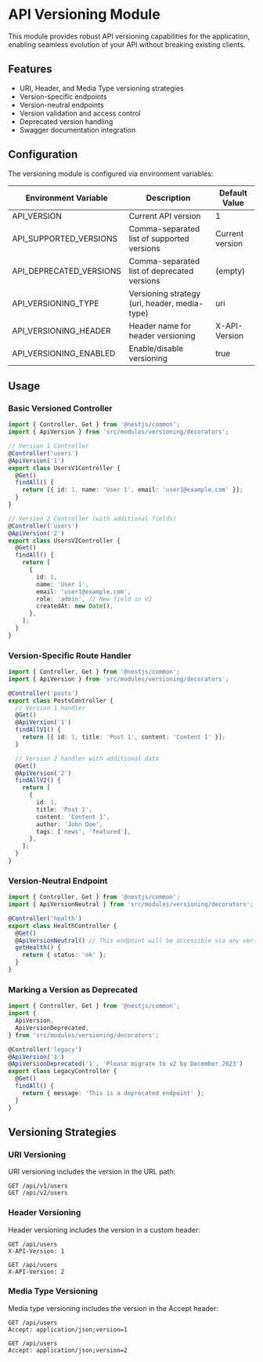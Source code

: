 # API Versioning Module

This module provides robust API versioning capabilities for the application,
enabling seamless evolution of your API without breaking existing clients.

## Features

- URI, Header, and Media Type versioning strategies
- Version-specific endpoints
- Version-neutral endpoints
- Version validation and access control
- Deprecated version handling
- Swagger documentation integration

## Configuration

The versioning module is configured via environment variables:

| Environment Variable    | Description                                   | Default Value   |
| ----------------------- | --------------------------------------------- | --------------- |
| API_VERSION             | Current API version                           | 1               |
| API_SUPPORTED_VERSIONS  | Comma-separated list of supported versions    | Current version |
| API_DEPRECATED_VERSIONS | Comma-separated list of deprecated versions   | (empty)         |
| API_VERSIONING_TYPE     | Versioning strategy (uri, header, media-type) | uri             |
| API_VERSIONING_HEADER   | Header name for header versioning             | X-API-Version   |
| API_VERSIONING_ENABLED  | Enable/disable versioning                     | true            |

## Usage

### Basic Versioned Controller

```typescript
import { Controller, Get } from '@nestjs/common';
import { ApiVersion } from 'src/modules/versioning/decorators';

// Version 1 Controller
@Controller('users')
@ApiVersion('1')
export class UsersV1Controller {
  @Get()
  findAll() {
    return [{ id: 1, name: 'User 1', email: 'user1@example.com' }];
  }
}

// Version 2 Controller (with additional fields)
@Controller('users')
@ApiVersion('2')
export class UsersV2Controller {
  @Get()
  findAll() {
    return [
      {
        id: 1,
        name: 'User 1',
        email: 'user1@example.com',
        role: 'admin', // New field in V2
        createdAt: new Date(),
      },
    ];
  }
}
```

### Version-Specific Route Handler

```typescript
import { Controller, Get } from '@nestjs/common';
import { ApiVersion } from 'src/modules/versioning/decorators';

@Controller('posts')
export class PostsController {
  // Version 1 handler
  @Get()
  @ApiVersion('1')
  findAllV1() {
    return [{ id: 1, title: 'Post 1', content: 'Content 1' }];
  }

  // Version 2 handler with additional data
  @Get()
  @ApiVersion('2')
  findAllV2() {
    return [
      {
        id: 1,
        title: 'Post 1',
        content: 'Content 1',
        author: 'John Doe',
        tags: ['news', 'featured'],
      },
    ];
  }
}
```

### Version-Neutral Endpoint

```typescript
import { Controller, Get } from '@nestjs/common';
import { ApiVersionNeutral } from 'src/modules/versioning/decorators';

@Controller('health')
export class HealthController {
  @Get()
  @ApiVersionNeutral() // This endpoint will be accessible via any version
  getHealth() {
    return { status: 'ok' };
  }
}
```

### Marking a Version as Deprecated

```typescript
import { Controller, Get } from '@nestjs/common';
import {
  ApiVersion,
  ApiVersionDeprecated,
} from 'src/modules/versioning/decorators';

@Controller('legacy')
@ApiVersion('1')
@ApiVersionDeprecated('1', 'Please migrate to v2 by December 2023')
export class LegacyController {
  @Get()
  findAll() {
    return { message: 'This is a deprecated endpoint' };
  }
}
```

## Versioning Strategies

### URI Versioning

URI versioning includes the version in the URL path:

```
GET /api/v1/users
GET /api/v2/users
```

### Header Versioning

Header versioning includes the version in a custom header:

```
GET /api/users
X-API-Version: 1

GET /api/users
X-API-Version: 2
```

### Media Type Versioning

Media type versioning includes the version in the Accept header:

```
GET /api/users
Accept: application/json;version=1

GET /api/users
Accept: application/json;version=2
```
